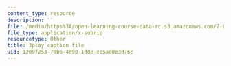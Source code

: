```yaml
---
content_type: resource
description: ''
file: /media/https%3A/open-learning-course-data-rc.s3.amazonaws.com/7-016-introductory-biology-fall-2018/1209f25378b64d901ddeec5ad0e3d76c_Ao-r2nsib_Y.srt
file_type: application/x-subrip
resourcetype: Other
title: 3play caption file
uid: 1209f253-78b6-4d90-1dde-ec5ad0e3d76c
---
```

